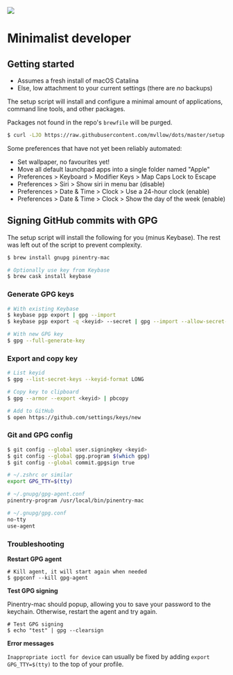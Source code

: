 ![](https://images.unsplash.com/photo-1449247709967-d4461a6a6103?ixlib=rb-1.2.1&ixid=eyJhcHBfaWQiOjEyMDd9&auto=format&fit=crop&fp-y=.7&w=1951&h=480&q=80)

# Minimalist developer

## Getting started

- Assumes a fresh install of macOS Catalina
- Else, low attachment to your current settings (there are _no_ backups)

The setup script will install and configure a minimal amount of applications, command line tools, and other packages.

Packages not found in the repo's `brewfile` will be purged.

```sh
$ curl -LJO https://raw.githubusercontent.com/mvllow/dots/master/setup.sh && sh ./setup.sh
```

Some preferences that have not yet been reliably automated:

- Set wallpaper, no favourites yet!
- Move all default launchpad apps into a single folder named "Apple"
- Preferences > Keyboard > Modifier Keys > Map Caps Lock to Escape
- Preferences > Siri > Show siri in menu bar (disable)
- Preferences > Date & Time > Clock > Use a 24-hour clock (enable)
- Preferences > Date & Time > Clock > Show the day of the week (enable)

## Signing GitHub commits with GPG

The setup script will install the following for you (minus Keybase). The rest was left out of the script to prevent complexity.

```sh
$ brew install gnupg pinentry-mac

# Optionally use key from Keybase
$ brew cask install keybase
```

### Generate GPG keys

```sh
# With existing Keybase
$ keybase pgp export | gpg --import
$ keybase pgp export -q <keyid> --secret | gpg --import --allow-secret-key-import

# With new GPG key
$ gpg --full-generate-key
```

### Export and copy key

```sh
# List keyid
$ gpg --list-secret-keys --keyid-format LONG

# Copy key to clipboard
$ gpg --armor --export <keyid> | pbcopy

# Add to GitHub
$ open https://github.com/settings/keys/new
```

### Git and GPG config

```sh
$ git config --global user.signingkey <keyid>
$ git config --global gpg.program $(which gpg)
$ git config --global commit.gpgsign true

# ~/.zshrc or similar
export GPG_TTY=$(tty)

# ~/.gnupg/gpg-agent.conf
pinentry-program /usr/local/bin/pinentry-mac

# ~/.gnupg/gpg.conf
no-tty
use-agent
```

### Troubleshooting

**Restart GPG agent**

```
# Kill agent, it will start again when needed
$ gpgconf --kill gpg-agent
```

**Test GPG signing**

Pinentry-mac should popup, allowing you to save your password to the keychain. Otherwise, restart the agent and try again.

```
# Test GPG signing
$ echo "test" | gpg --clearsign
```

**Error messages**

`Inappropriate ioctl for device` can usually be fixed by adding `export GPG_TTY=$(tty)` to the top of your profile.
